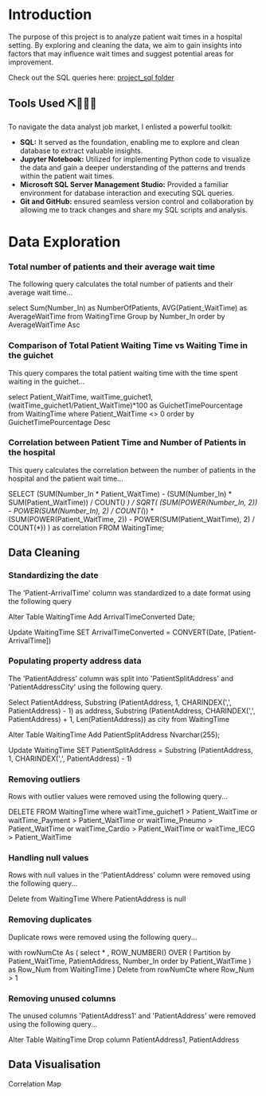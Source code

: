 # Introduction

The purpose of this project is to analyze patient wait times in a hospital setting. By exploring and cleaning the data, we aim to gain insights into factors that may influence wait times and suggest potential areas for improvement.

Check out the SQL queries here: [project_sql folder](/project_sql/)

## Tools Used ⛏️🧑🏽‍💻

To navigate the data analyst job market, I enlisted a powerful toolkit:

- **SQL:** It served as the foundation, enabling me to explore and clean database to extract valuable insights.
- **Jupyter Notebook:** Utilized for implementing Python code to visualize the data and gain a deeper understanding of the patterns and trends within the patient wait times.
- **Microsoft SQL Server Management Studio:** Provided a familiar environment for database interaction and executing SQL queries.
- **Git and GitHub:** ensured seamless version control and collaboration by allowing me to track changes and share my SQL scripts and analysis.


# Data Exploration

### Total number of patients and their average wait time

The following query calculates the total number of patients and their average wait time...

select Sum(Number_In) as NumberOfPatients, AVG(Patient_WaitTime) as AverageWaitTime
from WaitingTime
Group by Number_In
order by AverageWaitTime Asc

### Comparison of Total Patient Waiting Time vs Waiting Time in the guichet

This query compares the total patient waiting time with the time spent waiting in the guichet...

select Patient_WaitTime, waitTime_guichet1, (waitTime_guichet1/Patient_WaitTime)*100 as GuichetTimePourcentage
from WaitingTime 
where Patient_WaitTime <> 0
order by GuichetTimePourcentage Desc

### Correlation between Patient Time and Number of Patients in the hospital

This query calculates the correlation between the number of patients in the hospital and the patient wait time...

SELECT
  (SUM(Number_In * Patient_WaitTime) - (SUM(Number_In) * SUM(Patient_WaitTime)) / COUNT(*) )
  / SQRT(
    (SUM(POWER(Number_In, 2)) - POWER(SUM(Number_In), 2) / COUNT(*))
    * (SUM(POWER(Patient_WaitTime, 2)) - POWER(SUM(Patient_WaitTime), 2) / COUNT(*))
  ) as correlation
FROM WaitingTime;




## Data Cleaning

### Standardizing the date

The 'Patient-ArrivalTime' column was standardized to a date format using the following query

Alter Table WaitingTime
Add ArrivalTimeConverted Date;

Update WaitingTime
SET  ArrivalTimeConverted =  CONVERT(Date, [Patient-ArrivalTime]) 

### Populating property address data

The 'PatientAddress' column was split into 'PatientSplitAddress' and 'PatientAddressCity' using the following query.

Select PatientAddress,
Substring (PatientAddress, 1, CHARINDEX(',', PatientAddress) - 1) as address,
Substring (PatientAddress, CHARINDEX(',', PatientAddress) + 1, Len(PatientAddress)) as city
from WaitingTime

Alter Table WaitingTime
Add PatientSplitAddress Nvarchar(255);

Update WaitingTime
SET  PatientSplitAddress =  Substring (PatientAddress, 1, CHARINDEX(',', PatientAddress) - 1)

### Removing outliers

Rows with outlier values were removed using the following query...

DELETE FROM WaitingTime
where waitTime_guichet1 > Patient_WaitTime 
or waitTime_Payment > Patient_WaitTime 
or waitTime_Pneumo > Patient_WaitTime 
or  waitTime_Cardio > Patient_WaitTime 
or  waitTime_IECG > Patient_WaitTime 


### Handling null values

Rows with null values in the 'PatientAddress' column were removed using the following query...

Delete from WaitingTime 
Where PatientAddress is null 

### Removing duplicates

Duplicate rows were removed using the following query...

with rowNumCte As (
select * ,
ROW_NUMBER() OVER (
 Partition by  Patient_WaitTime, PatientAddress, Number_In
 order by Patient_WaitTime
) as Row_Num
from WaitingTime
)
Delete
from rowNumCte
where Row_Num > 1

### Removing unused columns

The unused columns 'PatientAddress1' and 'PatientAddress' were removed using the following query...

Alter Table WaitingTime 
Drop column PatientAddress1, PatientAddress




## Data Visualisation 
Correlation Map
